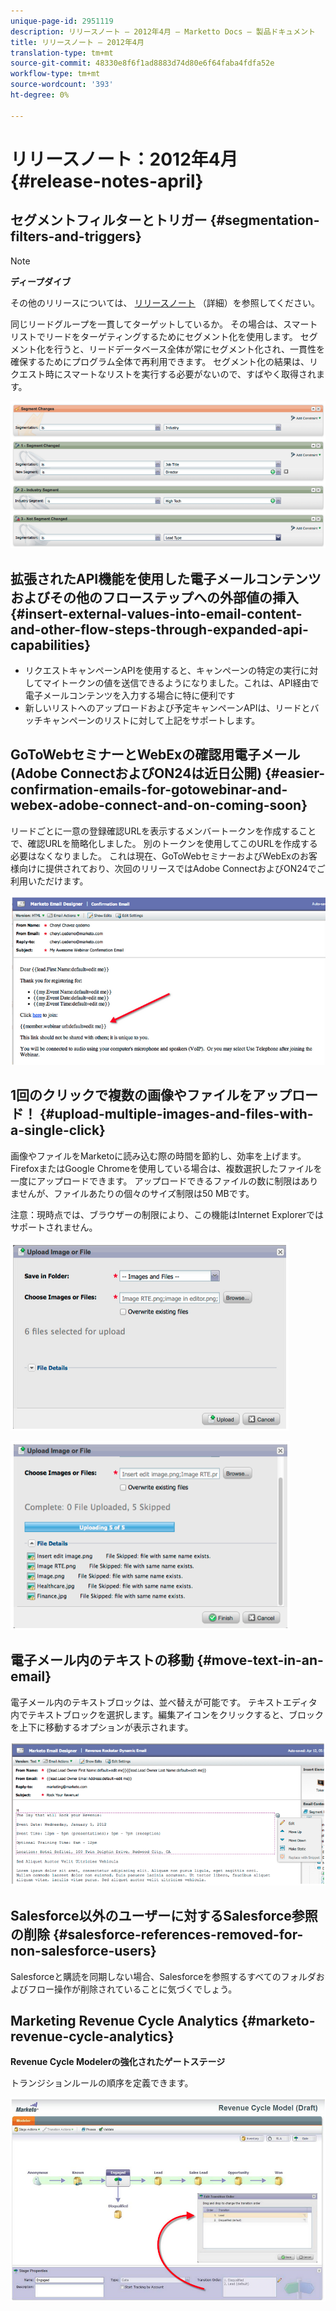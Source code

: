 ```yaml
---
unique-page-id: 2951119
description: リリースノート — 2012年4月 — Marketto Docs — 製品ドキュメント
title: リリースノート — 2012年4月
translation-type: tm+mt
source-git-commit: 48330e8f6f1ad8883d74d80e6f64faba4fdfa52e
workflow-type: tm+mt
source-wordcount: '393'
ht-degree: 0%

---
```



# リリースノート：2012年4月 {#release-notes-april}

## セグメントフィルターとトリガー {#segmentation-filters-and-triggers}

>[!NOTE]
>
>**ディープダイブ**
>
>その他のリリースについては、 [リリースノート](http://docs.marketo.com/display/docs/release+notes) （詳細）を参照してください。

同じリードグループを一貫してターゲットしているか。 その場合は、スマートリストでリードをターゲティングするためにセグメント化を使用します。 セグメント化を行うと、リードデータベース全体が常にセグメント化され、一貫性を確保するためにプログラム全体で再利用できます。 セグメント化の結果は、リクエスト時にスマートなリストを実行する必要がないので、すばやく取得されます。

![](assets/image2014-9-23-10-3a3-3a57.png)

## 拡張されたAPI機能を使用した電子メールコンテンツおよびその他のフローステップへの外部値の挿入 {#insert-external-values-into-email-content-and-other-flow-steps-through-expanded-api-capabilities}

* リクエストキャンペーンAPIを使用すると、キャンペーンの特定の実行に対してマイトークンの値を送信できるようになりました。これは、API経由で電子メールコンテンツを入力する場合に特に便利です
* 新しいリストへのアップロードおよび予定キャンペーンAPIは、リードとバッチキャンペーンのリストに対して上記をサポートします。

## GoToWebセミナーとWebExの確認用電子メール(Adobe ConnectおよびON24は近日公開) {#easier-confirmation-emails-for-gotowebinar-and-webex-adobe-connect-and-on-coming-soon}

リードごとに一意の登録確認URLを表示するメンバートークンを作成することで、確認URLを簡略化しました。 別のトークンを使用してこのURLを作成する必要はなくなりました。 これは現在、GoToWebセミナーおよびWebExのお客様向けに提供されており、次回のリリースではAdobe ConnectおよびON24でご利用いただけます。

![](assets/image2014-9-23-10-3a4-3a18.png)

## 1回のクリックで複数の画像やファイルをアップロード！ {#upload-multiple-images-and-files-with-a-single-click}

画像やファイルをMarketoに読み込む際の時間を節約し、効率を上げます。 FirefoxまたはGoogle Chromeを使用している場合は、複数選択したファイルを一度にアップロードできます。 アップロードできるファイルの数に制限はありませんが、ファイルあたりの個々のサイズ制限は50 MBです。

注意：現時点では、ブラウザーの制限により、この機能はInternet Explorerではサポートされません。

![](assets/image2014-9-23-10-3a4-3a32.png)

![](assets/image2014-9-23-10-3a4-3a46.png)

## 電子メール内のテキストの移動 {#move-text-in-an-email}

電子メール内のテキストブロックは、並べ替えが可能です。 テキストエディタ内でテキストブロックを選択します。編集アイコンをクリックすると、ブロックを上下に移動するオプションが表示されます。

![](assets/image2014-9-23-10-3a5-3a1.png)

## Salesforce以外のユーザーに対するSalesforce参照の削除 {#salesforce-references-removed-for-non-salesforce-users}

Salesforceと購読を同期しない場合、Salesforceを参照するすべてのフォルダおよびフロー操作が削除されていることに気づくでしょう。

## Marketing Revenue Cycle Analytics {#marketo-revenue-cycle-analytics}

**Revenue Cycle Modelerの強化されたゲートステージ**

トランジションルールの順序を定義できます。

![](assets/image2014-9-23-10-3a5-3a17.png)

